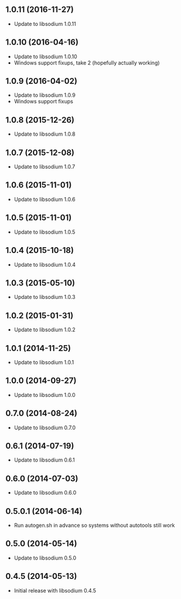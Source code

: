 1.0.11 (2016-11-27)
-------------------
* Update to libsodium 1.0.11

1.0.10 (2016-04-16)
-------------------
* Update to libsodium 1.0.10
* Windows support fixups, take 2 (hopefully actually working)

1.0.9 (2016-04-02)
------------------
* Update to libsodium 1.0.9
* Windows support fixups

1.0.8 (2015-12-26)
------------------
* Update to libsodium 1.0.8

1.0.7 (2015-12-08)
------------------
* Update to libsodium 1.0.7

1.0.6 (2015-11-01)
------------------
* Update to libsodium 1.0.6

1.0.5 (2015-11-01)
------------------
* Update to libsodium 1.0.5

1.0.4 (2015-10-18)
------------------
* Update to libsodium 1.0.4

1.0.3 (2015-05-10)
------------------
* Update to libsodium 1.0.3

1.0.2 (2015-01-31)
------------------
* Update to libsodium 1.0.2

1.0.1 (2014-11-25)
------------------
* Update to libsodium 1.0.1

1.0.0 (2014-09-27)
------------------
* Update to libsodium 1.0.0

0.7.0 (2014-08-24)
------------------
* Update to libsodium 0.7.0

0.6.1 (2014-07-19)
------------------
* Update to libsodium 0.6.1

0.6.0 (2014-07-03)
------------------
* Update to libsodium 0.6.0

0.5.0.1 (2014-06-14)
--------------------
* Run autogen.sh in advance so systems without autotools still work

0.5.0 (2014-05-14)
------------------
* Update to libsodium 0.5.0

0.4.5 (2014-05-13)
------------------
* Initial release with libsodium 0.4.5
